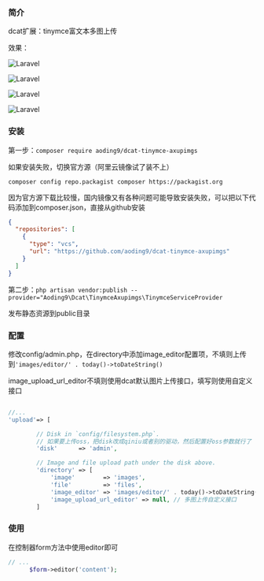 ### 简介

dcat扩展：tinymce富文本多图上传

效果：

![Laravel](https://cdn.learnku.com/uploads/images/202306/09/78338/hebjBHjITk.png!large)

![Laravel](https://cdn.learnku.com/uploads/images/202306/09/78338/gfJMOTqHAp.png!large)

![Laravel](https://cdn.learnku.com/uploads/images/202306/09/78338/au0JseBO00.png!large)

![Laravel](https://cdn.learnku.com/uploads/images/202306/09/78338/EIJa30Gfl1.png!large)

### 安装

第一步：`composer require aoding9/dcat-tinymce-axupimgs`

如果安装失败，切换官方源（阿里云镜像试了装不上）

`composer config repo.packagist composer https://packagist.org`

因为官方源下载比较慢，国内镜像又有各种问题可能导致安装失败，可以把以下代码添加到composer.json，直接从github安装
```json
{
  "repositories": [
    {
      "type": "vcs",
      "url": "https://github.com/aoding9/dcat-tinymce-axupimgs"
    }
  ]
}
```




第二步：`php artisan vendor:publish --provider="Aoding9\Dcat\TinymceAxupimgs\TinymceServiceProvider`

发布静态资源到public目录


### 配置

修改config/admin.php，在directory中添加image_editor配置项，不填则上传到`'images/editor/' . today()->toDateString()`

image_upload_url_editor不填则使用dcat默认图片上传接口，填写则使用自定义接口

```php

//...
'upload'=> [

        // Disk in `config/filesystem.php`.
        // 如果要上传oss，把disk改成qiniu或者别的驱动，然后配置好oss参数就行了
        'disk'      => 'admin',

        // Image and file upload path under the disk above.
        'directory' => [
            'image'        => 'images',
            'file'         => 'files',
            'image_editor' => 'images/editor/' . today()->toDateString(), // 多图上传的路径
            'image_upload_url_editor' => null, // 多图上传自定义接口
        ]

```




### 使用
在控制器form方法中使用editor即可
```php
// ...
      $form->editor('content');

```